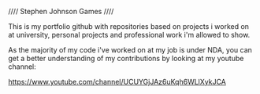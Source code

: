 ////                                                        Stephen Johnson Games                                                                     ////


This is my portfolio github with repositories based on projects i worked on at university, personal projects and professional work i'm allowed to show.

As the majority of my code i've worked on at my job is under NDA, you can get a better understanding of my contributions by looking at my youtube channel:

https://www.youtube.com/channel/UCUYGjJAz6uKqh6WLlXykJCA

